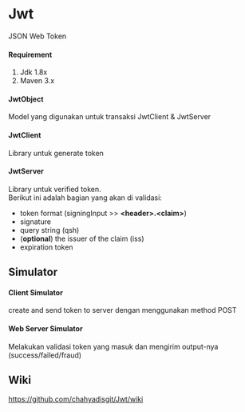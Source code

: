 # Jwt
JSON Web Token

#### Requirement
<ol>
<li>Jdk 1.8x</li>
<li>Maven 3.x</li>
</ol>

#### JwtObject
Model yang digunakan untuk transaksi JwtClient & JwtServer

#### JwtClient
Library untuk generate token

#### JwtServer
Library untuk verified token.<br/>
Berikut ini adalah bagian yang akan di validasi:
<ul>
<li>token format (signingInput &gt;&gt; <b>&lt;header&gt;.&lt;claim&gt;</b>)</li>
<li>signature</li>
<li>query string (qsh)</li>
<li>(<b>optional</b>) the issuer of the claim (iss)</li>
<li>expiration token</li>
</ul>

## Simulator
#### Client Simulator
create and send token to server dengan menggunakan method POST
#### Web Server Simulator
Melakukan validasi token yang masuk dan mengirim output-nya (success/failed/fraud)

## Wiki
https://github.com/chahyadisgit/Jwt/wiki
